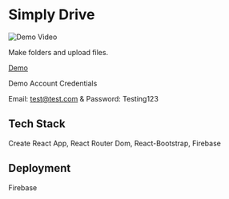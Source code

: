 
# Simply Drive

![Demo Video](https://media.giphy.com/media/z6HpUZ7JUPoSJRzxIF/giphy.gif)

Make folders and upload files.

[Demo](https://auth-dev-81b1f.web.app/)

 Demo Account Credentials
 
 Email: test@test.com & Password: Testing123


## Tech Stack

Create React App, React Router Dom, React-Bootstrap, Firebase
  
## Deployment

Firebase
